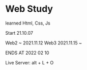 # Web Study

learned Html, Css, Js
 
Start 21.10.07

Web2 ~ 2021.11.12
Web3 2021.11.15 ~ 

ENDS AT 2022 02 10

Live Server: alt + L + O 
